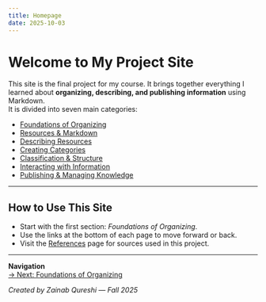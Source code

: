 ```yaml
---
title: Homepage
date: 2025-10-03
---
```

# Welcome to My Project Site

This site is the final project for my course. It brings together everything I learned about **organizing, describing, and publishing information** using Markdown.  
It is divided into seven main categories:

- [Foundations of Organizing](foundations-of-organizing.md)
- [Resources & Markdown](resources-markdown.md)
- [Describing Resources](describing-resources.md)
- [Creating Categories](creating-categories.md)
- [Classification & Structure](classification-structure.md)
- [Interacting with Information](interacting-with-information.md)
- [Publishing & Managing Knowledge](publishing-managing-knowledge.md)

---

## How to Use This Site
- Start with the first section: *Foundations of Organizing*.  
- Use the links at the bottom of each page to move forward or back.  
- Visit the [References](references.md) page for sources used in this project.  

---

**Navigation**  
[→ Next: Foundations of Organizing](page1.md)

*Created by Zainab Qureshi — Fall 2025*  